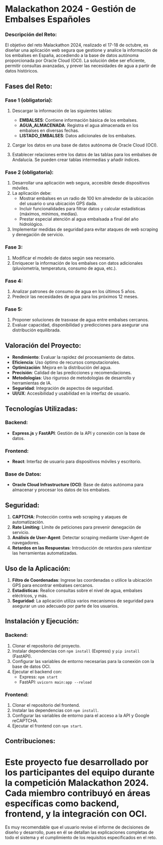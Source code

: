 
# Malackathon 2024 - Gestión de Embalses Españoles

### Descripción del Reto:
El objetivo del reto Malackathon 2024, realizado el 17-18 de octubre, es diseñar una aplicación web segura que gestione y analice la información de los embalses en España, accediendo a la base de datos autónoma proporcionada por Oracle Cloud (OCI). La solución debe ser eficiente, permitir consultas avanzadas, y prever las necesidades de agua a partir de datos históricos.

## Fases del Reto:

### Fase 1 (obligatoria):
1. Descargar la información de las siguientes tablas:
   - **EMBALSES**: Contiene información básica de los embalses.
   - **AGUA_ALMACENADA**: Registra el agua almacenada en los embalses en diversas fechas.
   - **LISTADO_EMBALSES**: Datos adicionales de los embalses.

2. Cargar los datos en una base de datos autónoma de Oracle Cloud (OCI).
3. Establecer relaciones entre los datos de las tablas para los embalses de Andalucía. Se pueden crear tablas intermedias y añadir índices.

### Fase 2 (obligatoria):
1. Desarrollar una aplicación web segura, accesible desde dispositivos móviles.
2. La aplicación debe:
   - Mostrar embalses en un radio de 100 km alrededor de la ubicación del usuario o una ubicación GPS dada.
   - Incluir funcionalidades para filtrar datos y calcular estadísticas (máximos, mínimos, medias).
   - Prestar especial atención al agua embalsada a final del año hidrológico.
3. Implementar medidas de seguridad para evitar ataques de web scraping y denegación de servicio.

### Fase 3:
1. Modificar el modelo de datos según sea necesario.
2. Enriquecer la información de los embalses con datos adicionales (pluviometría, temperatura, consumo de agua, etc.).

### Fase 4:
1. Analizar patrones de consumo de agua en los últimos 5 años.
2. Predecir las necesidades de agua para los próximos 12 meses.

### Fase 5:
1. Proponer soluciones de trasvase de agua entre embalses cercanos.
2. Evaluar capacidad, disponibilidad y predicciones para asegurar una distribución equilibrada.
   
## Valoración del Proyecto:
- **Rendimiento**: Evaluar la rapidez del procesamiento de datos.
- **Eficiencia**: Uso óptimo de recursos computacionales.
- **Optimización**: Mejora en la distribución del agua.
- **Precisión**: Calidad de las predicciones y recomendaciones.
- **Metodologías**: Uso riguroso de metodologías de desarrollo y herramientas de IA.
- **Seguridad**: Integración de aspectos de seguridad.
- **UI/UX**: Accesibilidad y usabilidad en la interfaz de usuario.

## Tecnologías Utilizadas:
### Backend:
- **Express.js** y **FastAPI**: Gestión de la API y conexión con la base de datos.
  
### Frontend:
- **React**: Interfaz de usuario para dispositivos móviles y escritorio.
  
### Base de Datos:
- **Oracle Cloud Infrastructure (OCI)**: Base de datos autónoma para almacenar y procesar los datos de los embalses.

## Seguridad:
1. **CAPTCHA**: Protección contra web scraping y ataques de automatización.
2. **Rate Limiting**: Límite de peticiones para prevenir denegación de servicio.
3. **Análisis de User-Agent**: Detectar scraping mediante User-Agent de navegadores.
4. **Retardos en las Respuestas**: Introducción de retardos para ralentizar las herramientas automatizadas.

## Uso de la Aplicación:
1. **Filtro de Coordenadas**: Ingrese las coordenadas o utilice la ubicación GPS para encontrar embalses cercanos.
2. **Estadísticas**: Realice consultas sobre el nivel de agua, embalses eléctricos, y más.
3. **Seguridad**: La aplicación utiliza varios mecanismos de seguridad para asegurar un uso adecuado por parte de los usuarios.

## Instalación y Ejecución:

### Backend:
1. Clonar el repositorio del proyecto.
2. Instalar dependencias con `npm install` (Express) y `pip install` (FastAPI).
3. Configurar las variables de entorno necesarias para la conexión con la base de datos OCI.
4. Ejecutar el backend con:
   - Express: `npm start`
   - FastAPI: `uvicorn main:app --reload`

### Frontend:
1. Clonar el repositorio del frontend.
2. Instalar las dependencias con `npm install`.
3. Configurar las variables de entorno para el acceso a la API y Google reCAPTCHA.
4. Ejecutar el frontend con `npm start`.

## Contribuciones:
Este proyecto fue desarrollado por los participantes del equipo durante la competición Malackathon 2024. Cada miembro contribuyó en áreas específicas como backend, frontend, y la integración con OCI.
=======

Es muy recomendable que el usuario revise el informe de decisiones de diseño y desarrollo, pues en él se detallan las explicaciones completas de todo el sistema y el cumplimiento de los requisitos especificados en el reto.

